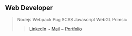 ## Web Developer

>  Nodejs Webpack Pug SCSS Javascript WebGL Primsic
>  
>> [LinkedIn](https://www.linkedin.com/in/mathias-roux/) ~ [Mail](mailto:mathiasroux.pro@gmail.com) ~ [Portfolio](https://www.rouxmathias.site)
